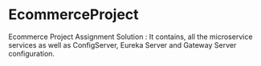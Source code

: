 # EcommerceProject
Ecommerce Project Assignment Solution :
It contains, all the microservice services as well as ConfigServer, Eureka Server and Gateway Server configuration.
